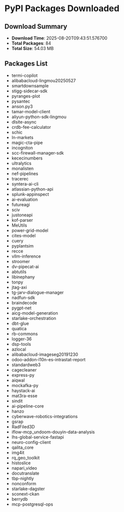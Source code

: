 # PyPI Packages Downloaded

## Download Summary
- **Download Time**: 2025-08-20T09:43:51.576700
- **Total Packages**: 84
- **Total Size**: 54.03 MB

## Packages List
- termi-copilot
- alibabacloud-lingmou20250527
- smartdownsample
- stigg-sidecar-sdk
- pyranges-plot
- pysantec
- anson.py3
- tamar-model-client
- aliyun-python-sdk-lingmou
- dlsite-async
- crdb-fee-calculator
- schic
- ln-markets
- magic-cta-pipe
- incogniton
- scc-firewall-manager-sdk
- kececinumbers
- ultralytics
- monalisten
- nef-pipelines
- tracerec
- syntera-ai-cli
- atlassian-python-api
- splunk-appinspect
- ai-evaluation
- futureagi
- sciv
- justoneapi
- kof-parser
- MeUtils
- power-grid-model
- cites-model
- cuery
- pyplantsim
- recce
- vllm-inference
- stroomer
- dv-pipecat-ai
- abtutils
- libinephany
- tonpy
- jtag-axi
- tg-jarv-dialogue-manager
- nadfun-sdk
- braindecode
- pygpt-net
- aicg-model-generation
- starlake-orchestration
- dbt-glue
- quatica
- rb-commons
- logger-36
- dsp-tools
- azlocal
- alibabacloud-imageseg20191230
- odoo-addon-l10n-es-intrastat-report
- standardweb3
- cagecleaner
- express-py
- aiqwal
- mockafka-py
- haystack-ai
- mat3ra-esse
- sindit
- ai-pipeline-core
- hanzo
- cyberwave-robotics-integrations
- gsrap
- RadFiled3D
- iflow-mcp_undoom-douyin-data-analysis
- lhs-global-service-fastapi
- neuro-config-client
- qalita_core
- img4it
- rq_geo_toolkit
- histoslice
- napari_video
- docutranslate
- tbp-nightly
- nonconform
- starlake-dagster
- sconext-ckan
- berrydb
- mcp-postgresql-ops
